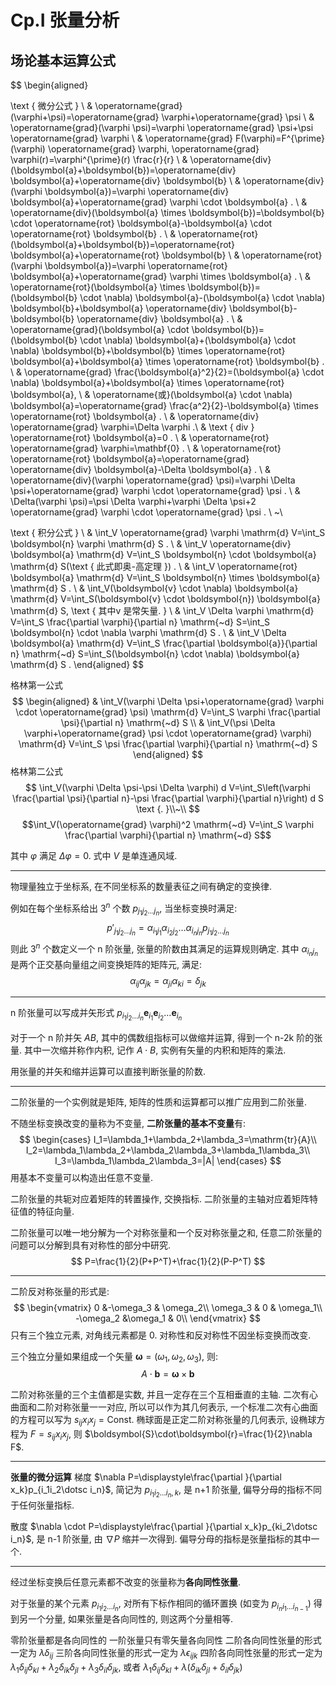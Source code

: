 # Cp.I 张量分析

## 场论基本运算公式

$$
\begin{aligned}

 \text { 微分公式 } \\
& \operatorname{grad}(\varphi+\psi)=\operatorname{grad} \varphi+\operatorname{grad} \psi \\
& \operatorname{grad}(\varphi \psi)=\varphi \operatorname{grad} \psi+\psi \operatorname{grad} \varphi \\
& \operatorname{grad} F(\varphi)=F^{\prime}(\varphi) \operatorname{grad} \varphi, \operatorname{grad} \varphi(r)=\varphi^{\prime}(r) \frac{r}{r} \\
& \operatorname{div}(\boldsymbol{a}+\boldsymbol{b})=\operatorname{div} \boldsymbol{a}+\operatorname{div} \boldsymbol{b} \\
& \operatorname{div}(\varphi \boldsymbol{a})=\varphi \operatorname{div} \boldsymbol{a}+\operatorname{grad} \varphi \cdot \boldsymbol{a} . \\
& \operatorname{div}(\boldsymbol{a} \times \boldsymbol{b})=\boldsymbol{b} \cdot \operatorname{rot} \boldsymbol{a}-\boldsymbol{a} \cdot \operatorname{rot} \boldsymbol{b} . \\
& \operatorname{rot}(\boldsymbol{a}+\boldsymbol{b})=\operatorname{rot} \boldsymbol{a}+\operatorname{rot} \boldsymbol{b} \\
& \operatorname{rot}(\varphi \boldsymbol{a})=\varphi \operatorname{rot} \boldsymbol{a}+\operatorname{grad} \varphi \times \boldsymbol{a} . \\
& \operatorname{rot}(\boldsymbol{a} \times \boldsymbol{b})=(\boldsymbol{b} \cdot \nabla) \boldsymbol{a}-(\boldsymbol{a} \cdot \nabla) \boldsymbol{b}+\boldsymbol{a} \operatorname{div} \boldsymbol{b}-\boldsymbol{b} \operatorname{div} \boldsymbol{a} . \\
& \operatorname{grad}(\boldsymbol{a} \cdot \boldsymbol{b})=(\boldsymbol{b} \cdot \nabla) \boldsymbol{a}+(\boldsymbol{a} \cdot \nabla) \boldsymbol{b}+\boldsymbol{b} \times \operatorname{rot} \boldsymbol{a}+\boldsymbol{a} \times \operatorname{rot} \boldsymbol{b} . \\
& \operatorname{grad} \frac{\boldsymbol{a}^2}{2}=(\boldsymbol{a} \cdot \nabla) \boldsymbol{a}+\boldsymbol{a} \times \operatorname{rot} \boldsymbol{a}, \\
& \operatorname{或}(\boldsymbol{a} \cdot \nabla) \boldsymbol{a}=\operatorname{grad} \frac{a^2}{2}-\boldsymbol{a} \times \operatorname{rot} \boldsymbol{a} . \\
& \operatorname{div} \operatorname{grad} \varphi=\Delta \varphi .\\
& \text { div } \operatorname{rot} \boldsymbol{a}=0 . \\
& \operatorname{rot} \operatorname{grad} \varphi=\mathbf{0} . \\
& \operatorname{rot} \operatorname{rot} \boldsymbol{a}=\operatorname{grad} \operatorname{div} \boldsymbol{a}-\Delta \boldsymbol{a} . \\
& \operatorname{div}(\varphi \operatorname{grad} \psi)=\varphi \Delta \psi+\operatorname{grad} \varphi \cdot \operatorname{grad} \psi . \\
& \Delta(\varphi \psi)=\psi \Delta \varphi+\varphi \Delta \psi+2 \operatorname{grad} \varphi \cdot \operatorname{grad} \psi . \\
~\\

 \text { 积分公式 } \\
& \int_V \operatorname{grad} \varphi \mathrm{d} V=\int_S \boldsymbol{n} \varphi \mathrm{d} S . \\
& \int_V \operatorname{div} \boldsymbol{a} \mathrm{d} V=\int_S \boldsymbol{n} \cdot \boldsymbol{a} \mathrm{d} S(\text { 此式即奥-高定理 }) . \\
& \int_V \operatorname{rot} \boldsymbol{a} \mathrm{d} V=\int_S \boldsymbol{n} \times \boldsymbol{a} \mathrm{d} S . \\
& \int_V(\boldsymbol{v} \cdot \nabla) \boldsymbol{a} \mathrm{d} V=\int_S(\boldsymbol{v} \cdot \boldsymbol{n}) \boldsymbol{a} \mathrm{d} S, \text { 其中v 是常矢量. } \\
& \int_V \Delta \varphi \mathrm{d} V=\int_S \frac{\partial \varphi}{\partial n} \mathrm{~d} S=\int_S \boldsymbol{n} \cdot \nabla \varphi \mathrm{d} S . \\
& \int_V \Delta \boldsymbol{a} \mathrm{d} V=\int_S \frac{\partial \boldsymbol{a}}{\partial n} \mathrm{~d} S=\int_S(\boldsymbol{n} \cdot \nabla) \boldsymbol{a} \mathrm{d} S .
\end{aligned}
$$

格林第一公式
$$
\begin{aligned}
& \int_V(\varphi \Delta \psi+\operatorname{grad} \varphi \cdot \operatorname{grad} \psi) \mathrm{d} V=\int_S \varphi \frac{\partial \psi}{\partial n} \mathrm{~d} S \\
& \int_V(\psi \Delta \varphi+\operatorname{grad} \psi \cdot \operatorname{grad} \varphi) \mathrm{d} V=\int_S \psi \frac{\partial \varphi}{\partial n} \mathrm{~d} S
\end{aligned}
$$
格林第二公式
$$
\int_V(\varphi \Delta \psi-\psi \Delta \varphi) d V=\int_S\left(\varphi \frac{\partial \psi}{\partial n}-\psi \frac{\partial \varphi}{\partial n}\right) d S \text {. }\\~\\
$$
$$\int_V(\operatorname{grad} \varphi)^2 \mathrm{~d} V=\int_S \varphi \frac{\partial \varphi}{\partial n} \mathrm{~d} S$$

其中 $\varphi$ 满足 $\Delta \varphi=0$.
式中 $V$ 是单连通风域.

---


物理量独立于坐标系, 在不同坐标系的数量表征之间有确定的变换律.

例如在每个坐标系给出 $3^n$ 个数 $p_{j_1j_2\dotsc j_n}$, 当坐标变换时满足:
$$
p'_{j_1j_2\dotsc j_n}=\alpha_{i_1j_1}\alpha_{i_2j_2}\dotsc \alpha_{i_nj_n}p_{j_1j_2\dotsc j_n}
$$
则此 $3^n$ 个数定义一个 n 阶张量, 张量的阶数由其满足的运算规则确定.
其中 $\alpha_{i_nj_n}$ 是两个正交基向量组之间变换矩阵的矩阵元, 满足:
$$
\alpha_{ij}\alpha_{jk}=\alpha_{ji}\alpha_{ki}=\delta_{jk}
$$

---
n 阶张量可以写成并矢形式 $p_{i_1i_2\dotsc i_n}\boldsymbol{e}_{i_1}\boldsymbol{e}_{i_2}\dotsc\boldsymbol{e}_{i_n}$

对于一个 n 阶并矢 $AB$, 其中的偶数组指标可以做缩并运算, 得到一个 n-2k 阶的张量. 其中一次缩并称作内积, 记作 $A\cdot B$, 实例有矢量的内积和矩阵的乘法.

用张量的并矢和缩并运算可以直接判断张量的阶数.

---
二阶张量的一个实例就是矩阵, 矩阵的性质和运算都可以推广应用到二阶张量.

不随坐标变换改变的量称为不变量, **二阶张量的基本不变量**有:
$$
\begin{cases}
I_1=\lambda_1+\lambda_2+\lambda_3=\mathrm{tr}{A}\\
I_2=\lambda_1\lambda_2+\lambda_2\lambda_3+\lambda_1\lambda_3\\
I_3=\lambda_1\lambda_2\lambda_3=|A|
\end{cases}
$$
用基本不变量可以构造出任意不变量.

二阶张量的共轭对应着矩阵的转置操作, 交换指标.
二阶张量的主轴对应着矩阵特征值的特征向量.

二阶张量可以唯一地分解为一个对称张量和一个反对称张量之和, 任意二阶张量的问题可以分解到具有对称性的部分中研究.
$$
P=\frac{1}{2}(P+P^T)+\frac{1}{2}(P-P^T)
$$

---
二阶反对称张量的形式是:
$$
\begin{vmatrix}
    0 &-\omega_3 & \omega_2\\
    \omega_3 & 0 & \omega_1\\
    -\omega_2 &\omega_1 & 0\\
\end{vmatrix}
$$
只有三个独立元素, 对角线元素都是 0. 
对称性和反对称性不因坐标变换而改变.

三个独立分量如果组成一个矢量 $\boldsymbol{\omega}=(\omega_1, \omega_2, \omega_3)$, 则:
$$
A\cdot \boldsymbol{b}=\boldsymbol{\omega}\times \boldsymbol{b}
$$

二阶对称张量的三个主值都是实数, 并且一定存在三个互相垂直的主轴.
二次有心曲面和二阶对称张量一一对应, 所以可以作为其几何表示, 一个标准二次有心曲面的方程可以写为 $s_{ij}x_ix_j=\mathrm{Const}$.
椭球面是正定二阶对称张量的几何表示, 设椭球方程为 $F=s_{ij}x_ix_j$, 则 $\boldsymbol{S}\cdot\boldsymbol{r}=\frac{1}{2}\nabla F$.

---
**张量的微分运算**
梯度 $\nabla P=\displaystyle\frac{\partial }{\partial x_k}p_{i_1i_2\dotsc i_n}$, 简记为 $p_{i_1i_2\dotsc i_n, k}$, 是 n+1 阶张量, 偏导分母的指标不同于任何张量指标.

散度 $\nabla \cdot P=\displaystyle\frac{\partial }{\partial x_k}p_{ki_2\dotsc i_n}$, 是 n-1 阶张量, 由 $\nabla P$ 缩并一次得到. 偏导分母的指标是张量指标的其中一个.

---
经过坐标变换后任意元素都不改变的张量称为**各向同性张量**.

对于张量的某个元素 $p_{i_1i_2\dotsc i_n}$, 对所有下标作相同的循环置换 (如变为 $p_{i_ni_1\dotsc i_{n-1}}$) 得到另一个分量, 如果张量是各向同性的, 则这两个分量相等.

零阶张量都是各向同性的
一阶张量只有零矢量各向同性
二阶各向同性张量的形式一定为 $\lambda\delta_{ij}$
三阶各向同性张量的形式一定为 $\lambda\epsilon_{ijk}$
四阶各向同性张量的形式一定为 $\lambda_1\delta_{ij}\delta_{kl}+\lambda_2\delta_{ik}\delta_{jl}+\lambda_3\delta_{il}\delta_{jk}$, 或者 $\lambda_1\delta_{ij}\delta_{kl}+\lambda(\delta_{ik}\delta_{jl}+\delta_{il}\delta_{jk})$